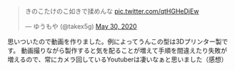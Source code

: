 <blockquote class="twitter-tweet"><p lang="ja" dir="ltr">きのこたけのこ如きで揉めんな <a href="https://t.co/qtHGHeDjEw">pic.twitter.com/qtHGHeDjEw</a></p>&mdash; ゆうもや (@takex5g) <a href="https://twitter.com/takex5g/status/1266716462640594944?ref_src=twsrc%5Etfw">May 30, 2020</a></blockquote>

思いついたので動画を作りました。例によってうんこの型は3Dプリンター製です。
動画撮りながら製作すると気を配ることが増えて手順を間違えたり失敗が増えるので、常にカメラ回しているYoutuberは凄いなぁと思いました（感想）

